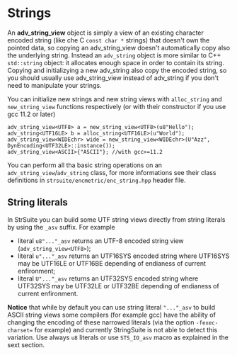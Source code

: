 # Strings
An **adv_string_view** object is simply a view of an existing character encoded string (like che C `const char *` strings) that doesn't own the pointed data, so copying an adv_string_view doesn't automatically copy also the underlying string. Instead an `adv_string` object is more similar to C++ `std::string` object: it allocates enough space in order to contain its string. Copying and initializying a new adv_string also copy the encoded string, so you should usually use adv_string_view instead of adv_string if you don't need to manipulate your strings.

You can initialize new strings and new string views with `alloc_string` and `new_string_view` functions respectively (or with their constructor if you use gcc 11.2 or later)

    adv_string_view<UTF8> a = new_string_view<UTF8>(u8"Hello");
    adv_string<UTF16LE> b = alloc_string<UTF16LE>(u"World");
    adv_string_view<WIDEchr> wide = new_string_view<WIDEchr>(U"Azz", DynEncoding<UTF32LE>::instance());
    adv_string_view<ASCII>{"ASCII"}; //with gcc>=11.2

You can perform all tha basic string operations on an `adv_string_view`/`adv_string` class, for more informations see their class definitions in `strsuite/encmetric/enc_string.hpp` header file.

## String literals
In StrSuite you can build some UTF string views directly from string literals by using the `_asv` suffix. For example

* literal `u8"..."_asv` returns an UTF-8 encoded string view (`adv_string_view<UTF8>`);
* literal `u"..."_asv` returns an UTF16SYS encoded string where UTF16SYS may be UTF16LE or UTF16BE depending of endianess of current enfironment;
* literal `U"..."_asv` returns an UTF32SYS encoded string where UTF32SYS may be UTF32LE or UTF32BE depending of endianess of current enfironment.

**Notice** that while by default you can use string literal `"..."_asv` to build ASCII string views some compilers (for example gcc) have the ability of changing the encoding of these narrowed literals (via the option `-fexec-charset=` for example) and currently StringSuite is not able to detect this variation. Use always `u8` literals or use `STS_IO_asv` macro as explained in the sext section.
